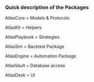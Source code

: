 ### Quick description of the Packages
AtlasCore = Models & Protocols

AtlasKit = Helpers

AtlasPlaybook = Strategies

AtlasSim = Backtest Package

AtlasEngine = Automation Package

AtlasVault = Database access

AtlasDesk = UI
